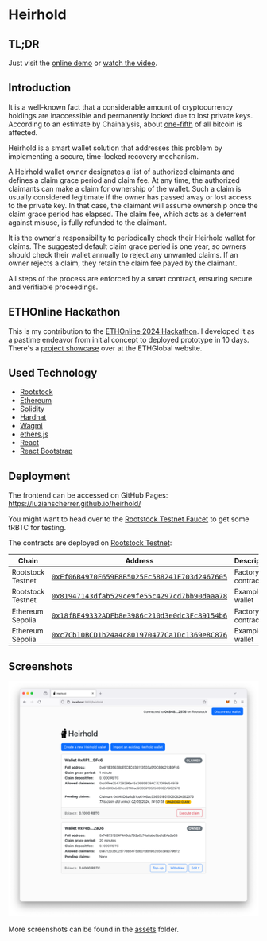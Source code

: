 # Heirhold

## TL;DR

Just visit the [online demo](https://luzianscherrer.github.io/heirhold/) or [watch the video](https://youtu.be/gcEogddpur4).

## Introduction

It is a well-known fact that a considerable amount of cryptocurrency holdings are inaccessible and permanently locked due to lost private keys. According to an estimate by Chainalysis, about [one-fifth](https://www.chainalysis.com/blog/bitcoin-market-data-exchanges-trading/) of all bitcoin is affected.

Heirhold is a smart wallet solution that addresses this problem by implementing a secure, time-locked recovery mechanism.

A Heirhold wallet owner designates a list of authorized claimants and defines a claim grace period and claim fee. At any time, the authorized claimants can make a claim for ownership of the wallet. Such a claim is usually considered legitimate if the owner has passed away or lost access to the private key. In that case, the claimant will assume ownership once the claim grace period has elapsed. The claim fee, which acts as a deterrent against misuse, is fully refunded to the claimant.

It is the owner's responsibility to periodically check their Heirhold wallet for claims. The suggested default claim grace period is one year, so owners should check their wallet annually to reject any unwanted claims. If an owner rejects a claim, they retain the claim fee payed by the claimant.

All steps of the process are enforced by a smart contract, ensuring secure and verifiable proceedings.

## ETHOnline Hackathon

This is my contribution to the [ETHOnline 2024 Hackathon](https://ethglobal.com/events/ethonline2024). I developed it as a pastime endeavor from initial concept to deployed prototype in 10 days. There's a [project showcase](https://ethglobal.com/showcase/heirhold-0c9ua) over at the ETHGlobal website.

## Used Technology

- [Rootstock](https://rootstock.io)
- [Ethereum](https://ethereum.org)
- [Solidity](https://soliditylang.org)
- [Hardhat](https://hardhat.org/)
- [Wagmi](https://wagmi.sh)
- [ethers.js](https://github.com/ethers-io/ethers.js)
- [React](https://react.dev)
- [React Bootstrap](https://react-bootstrap.netlify.app)

## Deployment

The frontend can be accessed on GitHub Pages: https://luzianscherrer.github.io/heirhold/

You might want to head over to the [Rootstock Testnet Faucet](https://faucet.rootstock.io) to get some tRBTC for testing.

The contracts are deployed on [Rootstock Testnet](https://rootstock.io):

| Chain             | Address                                                                                                                                                     | Description      |
| ----------------- | ----------------------------------------------------------------------------------------------------------------------------------------------------------- | ---------------- |
| Rootstock Testnet | [<tt>0xEf06B4970F659E8B5025Ec588241F703d2467605</tt>](https://explorer.testnet.rootstock.io/address/0xef06b4970f659e8b5025ec588241f703d2467605?__ctab=Code) | Factory contract |
| Rootstock Testnet | [<tt>0x81947143dfab529ce9fe55c4297cd7bb90daaa78</tt>](https://explorer.testnet.rootstock.io/address/0x81947143dfab529ce9fe55c4297cd7bb90daaa78)             | Example wallet   |
| Ethereum Sepolia  | [<tt>0x18fBE49332ADFb8e3986c210d3e0dc3Fc89154b6</tt>](https://sepolia.etherscan.io/address/0x18fBE49332ADFb8e3986c210d3e0dc3Fc89154b6#code)                 | Factory contract |
| Ethereum Sepolia  | [<tt>0xc7Cb10BCD1b24a4c801970477Ca1Dc1369e8C876</tt>](https://sepolia.etherscan.io/address/0xc7Cb10BCD1b24a4c801970477Ca1Dc1369e8C876)                      | Example wallet   |

## Screenshots

![Heirhold screenshot 01](/assets/screenshots/screenshot_01.png?raw=true)

More screenshots can be found in the [assets](/assets/screenshots) folder.
